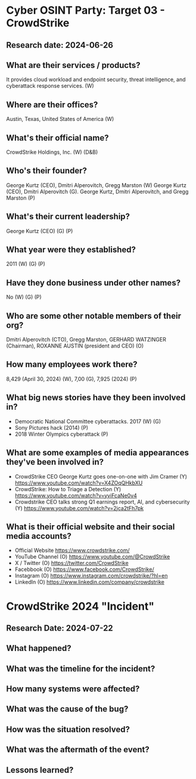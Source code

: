 # Cyber OSINT Party: Target 03 - CrowdStrike
## Research date: 2024-06-26
## What are their services / products?
It provides cloud workload and endpoint security, threat intelligence, and cyberattack response services. (W) 
## Where are their offices?
Austin, Texas, United States of America (W)
## What's their official name?
CrowdStrike Holdings, Inc. (W) (D&B)
## Who's their founder?
George Kurtz (CEO), Dmitri Alperovitch, Gregg Marston (W) George Kurtz (CEO), Dmitri Alperovitch (G). George Kurtz, Dmitri Alperovitch, and Gregg Marston (P)
## What's their current leadership?
George Kurtz (CEO) (G) (P)
## What year were they established?
2011 (W) (G) (P)
## Have they done business under other names?
No (W) (G) (P)
## Who are some other notable members of their org?
Dmitri Alperovitch (CTO), Gregg Marston, GERHARD WATZINGER (Chairman), ROXANNE AUSTIN (president and CEO) (O)
## How many employees work there?
8,429 (April 30, 2024) (W), 7,00 (G),  7,925 (2024) (P)
## What big news stories have they been involved in?
* Democratic National Committee cyberattacks. 2017 (W) (G)
* Sony Pictures hack (2014) (P)
* 2018 Winter Olympics cyberattack (P)
## What are some examples of media appearances they've been involved in?
* CrowdStrike CEO George Kurtz goes one-on-one with Jim Cramer (Y)
https://www.youtube.com/watch?v=X4ZOqQHkbXU
* CrowdStrike: How to Triage a Detection (Y)
https://www.youtube.com/watch?v=yviFcaNe0v4
* Crowdstrike CEO talks strong Q1 earnings report, AI, and cybersecurity (Y)
https://www.youtube.com/watch?v=2jca2tFh7pk
## What is their official website and their social media accounts?
* Official Website
https://www.crowdstrike.com/
* YouTube Channel (O)
https://www.youtube.com/@CrowdStrike
* X / Twitter (O)
https://twitter.com/CrowdStrike
* Facebbook (O)
https://www.facebook.com/CrowdStrike/
* Instagram (O)
https://www.instagram.com/crowdstrike/?hl=en
* LinkedIn (O)
https://www.linkedin.com/company/crowdstrike

# CrowdStrike 2024 "Incident"
## Research Date: 2024-07-22
## What happened?

## What was the timeline for the incident?

## How many systems were affected?

## What was the cause of the bug?

## How was the situation resolved?

## What was the aftermath of the event?

## Lessons learned?

